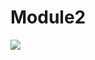 # Module2

<a href='https://www.linkpicture.com/view.php?img=LPic64eb1af637f6a1810771632'><img src='https://www.linkpicture.com/q/IMG_1021.jpeg' type='image'></a>
